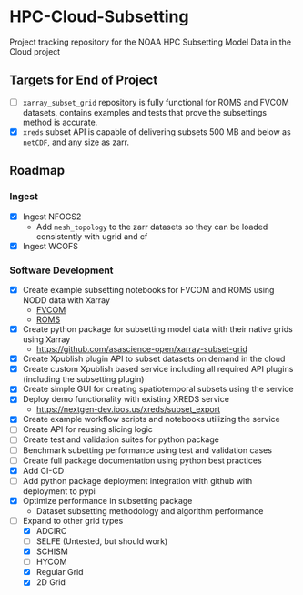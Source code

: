 # HPC-Cloud-Subsetting
Project tracking repository for the NOAA HPC Subsetting Model Data in the Cloud project

## Targets for End of Project
- [ ] `xarray_subset_grid` repository is fully functional for ROMS and FVCOM datasets, contains examples and tests that prove the subsettings method is accurate.
- [X] `xreds` subset API is capable of delivering subsets 500 MB and below as `netCDF`, and any size as zarr. 

## Roadmap
### Ingest
- [x] Ingest NFOGS2
   * Add `mesh_topology` to the zarr datasets so they can be loaded consistently with ugrid and cf
- [x] Ingest WCOFS

### Software Development
- [x] Create example subsetting notebooks for FVCOM and ROMS using NODD data with Xarray
    * [FVCOM](https://github.com/mpiannucci/ocean-notebooks/blob/main/ngofs2_best_subset.ipynb)
    * [ROMS](https://github.com/mpiannucci/ocean-notebooks/blob/main/wcofs_best_subset.ipynb)
- [x] Create python package for subsetting model data with their native grids using Xarray
    * https://github.com/asascience-open/xarray-subset-grid
- [x] Create Xpublish plugin API to subset datasets on demand in the cloud
- [x] Create custom Xpublish based service including all required API plugins (including the subsetting plugin)
- [x] Create simple GUI for creating spatiotemporal subsets using the service
- [x] Deploy demo functionality with existing XREDS service
    * https://nextgen-dev.ioos.us/xreds/subset_export
- [x] Create example workflow scripts and notebooks utilizing the service
- [ ] Create API for reusing slicing logic
- [ ] Create test and validation suites for python package
- [ ] Benchmark subetting performance using test and validation cases
- [ ] Create full package documentation using python best practices
- [x] Add CI-CD
- [ ] Add python package deployment integration with github with deployment to pypi
- [x] Optimize performance in subsetting package
    * Dataset subsetting methodology and algorithm performance
- [ ] Expand to other grid types
    - [x] ADCIRC
    - [ ] SELFE (Untested, but should work)
    - [X] SCHISM
    - [ ] HYCOM
    - [X] Regular Grid
    - [X] 2D Grid
